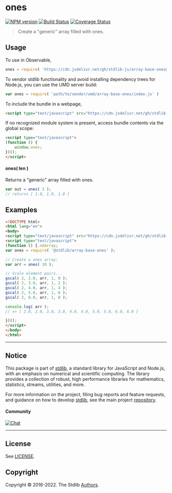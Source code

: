 <!--

@license Apache-2.0

Copyright (c) 2021 The Stdlib Authors.

Licensed under the Apache License, Version 2.0 (the "License");
you may not use this file except in compliance with the License.
You may obtain a copy of the License at

   http://www.apache.org/licenses/LICENSE-2.0

Unless required by applicable law or agreed to in writing, software
distributed under the License is distributed on an "AS IS" BASIS,
WITHOUT WARRANTIES OR CONDITIONS OF ANY KIND, either express or implied.
See the License for the specific language governing permissions and
limitations under the License.

-->

# ones

[![NPM version][npm-image]][npm-url] [![Build Status][test-image]][test-url] [![Coverage Status][coverage-image]][coverage-url] <!-- [![dependencies][dependencies-image]][dependencies-url] -->

> Create a "generic" array filled with ones.

<!-- Section to include introductory text. Make sure to keep an empty line after the intro `section` element and another before the `/section` close. -->

<section class="intro">

</section>

<!-- /.intro -->

<!-- Package usage documentation. -->



<section class="usage">

## Usage

To use in Observable,

```javascript
ones = require( 'https://cdn.jsdelivr.net/gh/stdlib-js/array-base-ones@umd/browser.js' )
```

To vendor stdlib functionality and avoid installing dependency trees for Node.js, you can use the UMD server build:

```javascript
var ones = require( 'path/to/vendor/umd/array-base-ones/index.js' )
```

To include the bundle in a webpage,

```html
<script type="text/javascript" src="https://cdn.jsdelivr.net/gh/stdlib-js/array-base-ones@umd/browser.js"></script>
```

If no recognized module system is present, access bundle contents via the global scope:

```html
<script type="text/javascript">
(function () {
    window.ones;
})();
</script>
```

#### ones( len )

Returns a "generic" array filled with ones.

```javascript
var out = ones( 3 );
// returns [ 1.0, 1.0, 1.0 ]
```

</section>

<!-- /.usage -->

<!-- Package usage notes. Make sure to keep an empty line after the `section` element and another before the `/section` close. -->

<section class="notes">

</section>

<!-- /.notes -->

<!-- Package usage examples. -->

<section class="examples">

## Examples

<!-- eslint no-undef: "error" -->

```html
<!DOCTYPE html>
<html lang="en">
<body>
<script type="text/javascript" src="https://cdn.jsdelivr.net/gh/stdlib-js/blas-base-gscal@umd/browser.js"></script>
<script type="text/javascript">
(function () {.ndarray;
var ones = require( '@stdlib/array-base-ones' );

// Create a ones array:
var arr = ones( 10 );

// Scale element pairs...
gscal( 2, 2.0, arr, 1, 0 );
gscal( 2, 3.0, arr, 1, 2 );
gscal( 2, 4.0, arr, 1, 4 );
gscal( 2, 5.0, arr, 1, 6 );
gscal( 2, 6.0, arr, 1, 8 );

console.log( arr );
// => [ 2.0, 2.0, 3.0, 3.0, 4.0, 4.0, 5.0, 5.0, 6.0, 6.0 ]

})();
</script>
</body>
</html>
```

</section>

<!-- /.examples -->

<!-- Section to include cited references. If references are included, add a horizontal rule *before* the section. Make sure to keep an empty line after the `section` element and another before the `/section` close. -->

<section class="references">

</section>

<!-- /.references -->

<!-- Section for related `stdlib` packages. Do not manually edit this section, as it is automatically populated. -->

<section class="related">

</section>

<!-- /.related -->

<!-- Section for all links. Make sure to keep an empty line after the `section` element and another before the `/section` close. -->


<section class="main-repo" >

* * *

## Notice

This package is part of [stdlib][stdlib], a standard library for JavaScript and Node.js, with an emphasis on numerical and scientific computing. The library provides a collection of robust, high performance libraries for mathematics, statistics, streams, utilities, and more.

For more information on the project, filing bug reports and feature requests, and guidance on how to develop [stdlib][stdlib], see the main project [repository][stdlib].

#### Community

[![Chat][chat-image]][chat-url]

---

## License

See [LICENSE][stdlib-license].


## Copyright

Copyright &copy; 2016-2022. The Stdlib [Authors][stdlib-authors].

</section>

<!-- /.stdlib -->

<!-- Section for all links. Make sure to keep an empty line after the `section` element and another before the `/section` close. -->

<section class="links">

[npm-image]: http://img.shields.io/npm/v/@stdlib/array-base-ones.svg
[npm-url]: https://npmjs.org/package/@stdlib/array-base-ones

[test-image]: https://github.com/stdlib-js/array-base-ones/actions/workflows/test.yml/badge.svg?branch=main
[test-url]: https://github.com/stdlib-js/array-base-ones/actions/workflows/test.yml?query=branch:main

[coverage-image]: https://img.shields.io/codecov/c/github/stdlib-js/array-base-ones/main.svg
[coverage-url]: https://codecov.io/github/stdlib-js/array-base-ones?branch=main

<!--

[dependencies-image]: https://img.shields.io/david/stdlib-js/array-base-ones.svg
[dependencies-url]: https://david-dm.org/stdlib-js/array-base-ones/main

-->

[chat-image]: https://img.shields.io/gitter/room/stdlib-js/stdlib.svg
[chat-url]: https://gitter.im/stdlib-js/stdlib/

[stdlib]: https://github.com/stdlib-js/stdlib

[stdlib-authors]: https://github.com/stdlib-js/stdlib/graphs/contributors

[umd]: https://github.com/umdjs/umd
[es-module]: https://developer.mozilla.org/en-US/docs/Web/JavaScript/Guide/Modules

[deno-url]: https://github.com/stdlib-js/array-base-ones/tree/deno
[umd-url]: https://github.com/stdlib-js/array-base-ones/tree/umd
[esm-url]: https://github.com/stdlib-js/array-base-ones/tree/esm
[branches-url]: https://github.com/stdlib-js/array-base-ones/blob/main/branches.md

[stdlib-license]: https://raw.githubusercontent.com/stdlib-js/array-base-ones/main/LICENSE

</section>

<!-- /.links -->
